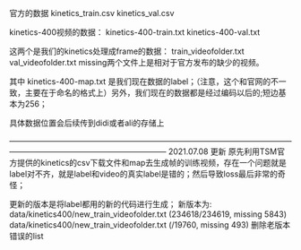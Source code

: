 官方的数据
kinetics_train.csv
kinetics_val.csv

kinetics-400视频的数据：
kinetics-400-train.txt
kinetics-400-val.txt

这两个是我们的kinetics处理成frame的数据：
train_videofolder.txt
val_videofolder.txt
missing两个文件上是相对于官方发布的缺少的视频。

其中 kinetics-400-map.txt 是我们现在数据的label；（注意，这个和官网的不一致，主要在于命名的格式上）另外，我们现在的数据都是经过编码以后的;短边基本为256；

具体数据位置会后续传到didi或者ali的存储上


————————————————————————————————————————————————————————
2021.07.08
更新
原先利用TSM官方提供的kinetics的csv下载文件和map去生成帧的训练视频，存在一个问题就是label对不齐，就是label和video的真实label是错的；然后导致loss最后非常的奇怪；

更新的版本是将label都用的新的代码进行生成；
新版本为:
data/kinetics400/new_train_videofolder.txt (234618/234619, missing 5843)
data/kinetics400/new_train_videofolder.txt (/19760, missing 493)
删除老版本错误的list